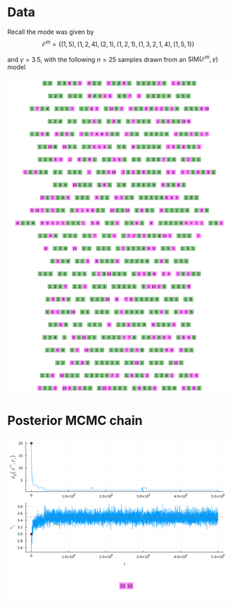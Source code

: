 # Data

Recall the mode was given by 
$$\mathcal{E}^m = \{(1, 5), (1, 2, 4), (2, 1), (1, 2, 1), (1, 3, 2, 1, 4), (1, 5, 1)\}$$

and $\gamma=3.5$, with the following $n=25$ samples drawn from an $\mathrm{SIM}(\mathcal{E}^m, \gamma)$ model

![](data.png)

# Posterior MCMC chain 

![](posterior_sample.gif)
